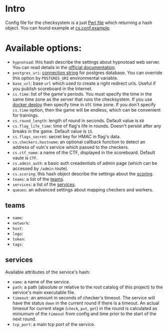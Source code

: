 # Intro

Config file for the checksystem is a just [Perl file](https://docs.mojolicious.org/Mojolicious/Plugin/Config) which returning a hash object. You can found example at [cs.conf.example](cs.conf.example).

# Available options:

- `hypnotoad`: this hash describe the settings about hypnotoad web server. You can read details in the [official documentation](https://docs.mojolicious.org/Mojo/Server/Hypnotoad).
- `postgres_uri`: [connection string](https://www.postgresql.org/docs/current/libpq-connect.html#LIBPQ-CONNSTRING) for postgres database. You can override this option by `POSTGRES_URI` environmental variable.
- `base_url`: base `url` which used to create a right redirect urls. Useful if you publish scoreboard in the Internet.
- `cs.time`: list of the game's periods. You must specify the time in the same time zone as the server that runs the checksystem. If you use [docker deploy](deploy/README.md) then specify time in `UTC` time zone. If you don't specify `cs.time` option, then the game will be endless, which can be convenient for trainings.
- `cs.round_length`: length of round in seconds. Default value is `60`
- `cs.flag_life_time`: time of flag's life in rounds. Doesn't persist after any breaks in the game. Default value is `15`.
- `cs.flags_secret`: secret key for HMAC in flag's data.
- `cs.checkers.hostname`: an optional callback function to detect an address of vuln's service which passed to the checkers.
- `cs.ctf_name`: a name of the CTF, displayed in the scoreboard. Default vaule is `CTF`.
- `cs.admin_auth`: a basic auth creadentials of admin page (which can be accessed by `/admin` route).
- `cs.scoring`: this hash object describe the settings about the [scoring](https://docs.google.com/document/d/1uU9f38UpxdsMeuAsM5TAnp_i4T-DhM-Ur9JOxUeTc8M/preview#heading=h.xdi2syovqugn).
- `teams`: a list of the [teams](#teams).
- `services`: a list of the [services](#services).
- `queues`: an advanced settings about mapping checkers and workers.

## teams

- `name`:
- `network`:
- `host`:
- `logo`:
- `token`:
- `tags`:

## services

Available attributes of the service's hash:

- `name`: a name of the service.
- `path`: a path (absolute or relative to the root catalog of this project) to the service's main executable file.
- `timeout`: an amount in seconds of checker's timeout. The service will have the status `down` in the current round if there is a timeout. An actual timeout for current stage (`check`, `put`, `get`) in the round is calculated as miniumum of the `timeout` from config and time prior to the start of the next round.
- `tcp_port`: a main tcp port of the service.
